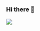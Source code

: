 ### Hi there 👋

<img align="center" src="https://github-stats-snowy.vercel.app/api?username=haydencarlson&theme=ayu-mirage&include_all_commits=true" />
